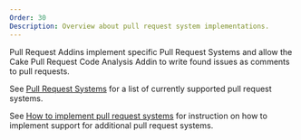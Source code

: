 ```yaml
---
Order: 30
Description: Overview about pull request system implementations.
---
```

Pull Request Addins implement specific Pull Request Systems and allow the
Cake Pull Request Code Analysis Addin to write found issues as comments to pull requests.

See [Pull Request Systems] for a list of currently supported pull request systems.

See [How to implement pull request systems] for instruction on how to implement support for
additional pull request systems.

[Pull Request Systems]: ../../addins/pull-request-system/
[How to implement pull request systems]: ../extending/pull-request-system/
